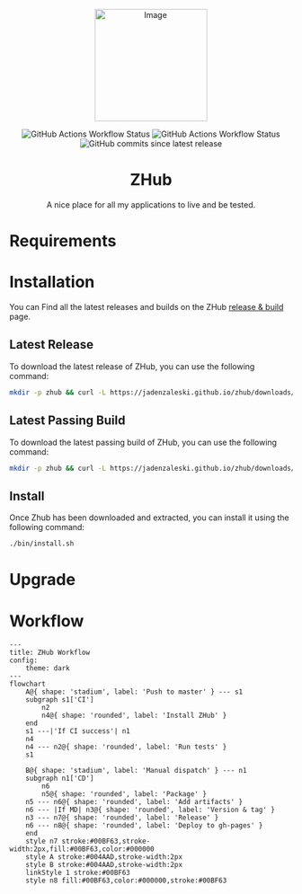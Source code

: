 <!--suppress HtmlDeprecatedAttribute -->
<p align="center"><img src="https://jadenzaleski.github.io/zhub/images/logo.png" alt="Image" width="200" height="200"></p>
<p align="center">
    <img src="https://img.shields.io/github/actions/workflow/status/jadenzaleski/zhub/CI.yml?style=flat-square&logo=GitHub&label=CI" alt="GitHub Actions Workflow Status">
    <img src="https://img.shields.io/github/actions/workflow/status/jadenzaleski/zhub/CD.yml?style=flat-square&logo=GitHub&label=CD" alt="GitHub Actions Workflow Status">
    <img src="https://img.shields.io/github/commits-since/jadenzaleski/zhub/latest?style=flat-square" alt="GitHub commits since latest release">
</p>
<h1 align="center">ZHub</h1>
<p align="center">A nice place for all my applications to live and be tested.</p>

# Requirements

# Installation
You can Find all the latest releases and builds on the ZHub [release & build](https://jadenzaleski.github.io/zhub/) page.


## Latest Release
To download the latest release of ZHub, you can use the following command:
```bash
mkdir -p zhub && curl -L https://jadenzaleski.github.io/zhub/downloads/latest/release | tar -xzv -C zhub
```

## Latest Passing Build
To download the latest passing build of ZHub, you can use the following command:
```bash
mkdir -p zhub && curl -L https://jadenzaleski.github.io/zhub/downloads/latest/build | tar -xzv -C zhub
```

## Install
Once Zhub has been downloaded and extracted, you can install it using the following command: 
```bash
./bin/install.sh
```
# Upgrade


# Workflow
```mermaid
---
title: ZHub Workflow
config:
    theme: dark
---
flowchart
	A@{ shape: 'stadium', label: 'Push to master' } --- s1
	subgraph s1['CI']
		n2
		n4@{ shape: 'rounded', label: 'Install ZHub' }
	end
	s1 ---|'If CI success'| n1
	n4
	n4 --- n2@{ shape: 'rounded', label: 'Run tests' }
	s1

	B@{ shape: 'stadium', label: 'Manual dispatch' } --- n1
	subgraph n1['CD']
		n6
		n5@{ shape: 'rounded', label: 'Package' }
	n5 --- n6@{ shape: 'rounded', label: 'Add artifacts' }
	n6 --- |If MD| n3@{ shape: 'rounded', label: 'Version & tag' }
	n3 --- n7@{ shape: 'rounded', label: 'Release' }
	n6 --- n8@{ shape: 'rounded', label: 'Deploy to gh-pages' }
	end
	style n7 stroke:#00BF63,stroke-width:2px,fill:#00BF63,color:#000000
	style A stroke:#004AAD,stroke-width:2px
	style B stroke:#004AAD,stroke-width:2px
	linkStyle 1 stroke:#00BF63
	style n8 fill:#00BF63,color:#000000,stroke:#00BF63
```